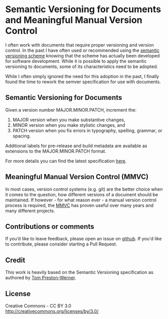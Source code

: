 Semantic Versioning for Documents and Meaningful Manual Version Control 
=======================================================================

I often work with documents that require proper versioning and version control. In the past I have often used or recommended using the [semantic versioning scheme](http://semver.org) knowing that the scheme has actually been developed for software development. While it is possible to apply the semantic versioning to documents, some of its characteristics need to be adopted. 

While I often simply ignored the need for this adoption in the past, I finally found the time to rework the semver specification for use with documents. 

Semantic Versioning for Documents
---------------------------------

Given a version number MAJOR.MINOR.PATCH, increment the:

1. MAJOR version when you make substantive changes,
1. MINOR version when you make stylistic changes, and
1. PATCH version when you fix errors in typography, spelling, grammar, or spacing.

Additional labels for pre-release and build metadata are available as extensions to the MAJOR.MINOR.PATCH format.

For more details you can find the latest specification [here](semverdoc.md).

Meaningful Manual Version Control (MMVC)
---------------------------------------
In most cases, version control systems (e.g. git) are the better choice when it comes to the question, how different versions of a document should be maintained. If however - for what reason ever - a manual version control process is required, the [MMVC](mmvc.md) has proven useful over many years and many different projects. 

Contributions or comments
-------------------------
If you’d like to leave feedback, please open an issue on [github](https://github.com/nils-tekampe/semverdoc/issues).
If you'd like to contribute, please consider starting a Pull Request. 

Credit
-------
This work is heavily based on the Semantic Versioning specification as authored by [Tom
Preston-Werner](http://tom.preston-werner.com).

License
-------
Creative Commons - CC BY 3.0
http://creativecommons.org/licenses/by/3.0/

